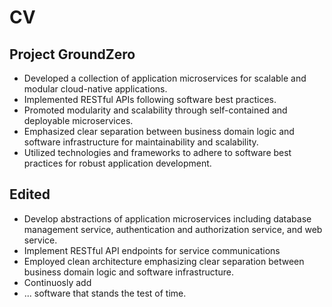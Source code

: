 # CV

## Project GroundZero

- Developed a collection of application microservices for scalable and modular cloud-native applications.
- Implemented RESTful APIs following software best practices.
- Promoted modularity and scalability through self-contained and deployable microservices.
- Emphasized clear separation between business domain logic and software infrastructure for maintainability and scalability.
- Utilized technologies and frameworks to adhere to software best practices for robust application development.

## Edited

- Develop abstractions of application microservices including database management service, authentication and authorization service, and web service.
- Implement RESTful API endpoints for service communications
- Employed clean architecture emphasizing clear separation between business domain logic and software infrastructure.
- Continuosly add
- ... software that stands the test of time.
